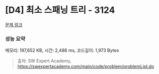 # [D4] 최소 스패닝 트리 - 3124 

[문제 링크](https://swexpertacademy.com/main/code/problem/problemDetail.do?contestProbId=AV_mSnmKUckDFAWb) 

### 성능 요약

메모리: 197,652 KB, 시간: 2,488 ms, 코드길이: 1,973 Bytes



> 출처: SW Expert Academy, https://swexpertacademy.com/main/code/problem/problemList.do